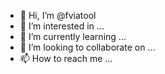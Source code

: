- 👋 Hi, I’m @fviatool
- 👀 I’m interested in ...
- 🌱 I’m currently learning ...
- 💞️ I’m looking to collaborate on ...
- 📫 How to reach me ...

<!---
fviatool/fviatool is a ✨ special ✨ repository because its `README.md` (this file) appears on your GitHub profile.
You can click the Preview link to take a look at your changes.
--->
